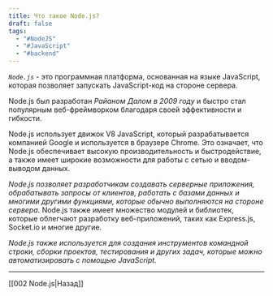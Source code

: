 ```yaml
---
title: Что такое Node.js?
draft: false
tags:
  - "#NodeJS"
  - "#JavaScript"
  - "#backend"
---
```

_`Node.js`_ - это программная платформа, основанная на языке JavaScript, которая позволяет запускать JavaScript-код на стороне сервера.

Node.js был разработан _Райаном Далом в 2009 году_ и быстро стал популярным веб-фреймворком благодаря своей эффективности и гибкости.

Node.js использует движок V8 JavaScript, который разрабатывается компанией Google и используется в браузере Chrome. Это означает, что Node.js обеспечивает высокую производительность и быстродействие, а также имеет широкие возможности для работы с сетью и вводом-выводом данных.

_Node.js позволяет разработчикам создавать серверные приложения, обрабатывать запросы от клиентов, работать с базами данных и многими другими функциями, которые обычно выполняются на стороне сервера._ Node.js также имеет множество модулей и библиотек, которые облегчают разработку веб-приложений, таких как Express.js, Socket.io и многие другие.

_Node.js также используется для создания инструментов командной строки, сборки проектов, тестирования и других задач, которые можно автоматизировать с помощью JavaScript._

---

[[002 Node.js|Назад]]